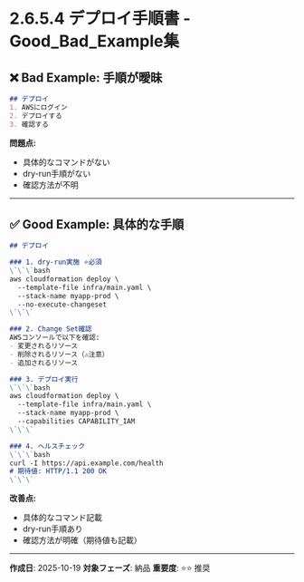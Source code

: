 # 2.6.5.4 デプロイ手順書 - Good_Bad_Example集

## ❌ Bad Example: 手順が曖昧

```markdown
## デプロイ
1. AWSにログイン
2. デプロイする
3. 確認する
```

**問題点:**
- 具体的なコマンドがない
- dry-run手順がない
- 確認方法が不明

---

## ✅ Good Example: 具体的な手順

```markdown
## デプロイ

### 1. dry-run実施 ⭐必須
\`\`\`bash
aws cloudformation deploy \
  --template-file infra/main.yaml \
  --stack-name myapp-prod \
  --no-execute-changeset
\`\`\`

### 2. Change Set確認
AWSコンソールで以下を確認:
- 変更されるリソース
- 削除されるリソース（⚠️注意）
- 追加されるリソース

### 3. デプロイ実行
\`\`\`bash
aws cloudformation deploy \
  --template-file infra/main.yaml \
  --stack-name myapp-prod \
  --capabilities CAPABILITY_IAM
\`\`\`

### 4. ヘルスチェック
\`\`\`bash
curl -I https://api.example.com/health
# 期待値: HTTP/1.1 200 OK
\`\`\`
```

**改善点:**
- 具体的なコマンド記載
- dry-run手順あり
- 確認方法が明確（期待値も記載）

---

**作成日**: 2025-10-19
**対象フェーズ**: 納品
**重要度**: ⭐⭐ 推奨
